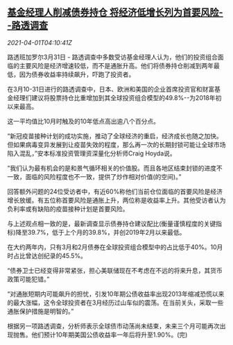 <!--1617251463000-->
[基金经理人削减债券持仓 将经济低增长列为首要风险--路透调查](https://cn.reuters.com/article/fund-managers-bonds-poll-0331-wedn-idCNKBS2BO45Y)
------

<div><i>2021-04-01T04:10:41Z</i></div><p>路透班加罗尔3月31日 - 路透调查中多数受访基金经理人认为，他们的投资组合面临的主要风险是经济增速较低，而不是通胀升高。他们将债券持仓削减到两年最低，因为债券收益率持续飙升，吓跑了投资者。</p><p>在3月10-31日进行的路透调查中，日本、欧洲和美国的企业首席投资官和财富基金经理们建议将股票持仓比重增加到其全球投资组合模型的49.8%--为2018年初以来最高。</p><p>这一平均值比10月时触及的10年低点高出逾八个百分点。</p><p>“新冠疫苗接种计划的成功实施，推动了全球经济的重启，经济成长也随之加快。但如果病毒变异发展到让疫苗失效的程度，那么再一次的长期封锁可能让全球市场陷入混乱，”安本标准投资管理资深量化分析师Craig Hoyda说。</p><p>“我们认为最有机会的是和景气循环相关的价值股。而且各地区结束封锁的进度不一致，面临的风险程度也不一致，提供了炒作相对价值(的空间)。”</p><p>回答额外问题的24位受访者中，有近60%称他们当前仓位面临的首要风险是经济增长放缓。有五位称首要风险是通胀上升，两位称是收益率上升。其他受访者认为负利率或有缺陷的疫苗接种计划是首要风险。</p><p>与上述观点相一致的是，最新调查显示债券持仓建议配比(衡量谨慎程度的关键指标)降至39.7%，低于上个月的39.8%，并创2019年2月以来最低。</p><p>在大约两年内，只有3月和2月债券在全球投资组合模型中的占比低于40%。10月时占比曾达创纪录的45.5%。</p><p>“债券卫士已经变得非常紧张，担心美联储现在不考虑在不远的将来升息，其货币政策可能犯错。”</p><p>“对通胀短期内可能飙升的担忧，引发10年期公债收益率出现2013年缩减恐慌以来的最大涨幅，这令全球投资者在3月经历过山车似的震荡。在当前关头，采取一些通胀保护措施是明智的。”</p><p>根据另一项路透调查，分析师表示全球债市动荡尚未结束，未来三个月可能再次出现抛售。他们预计10年期美国公债收益率一年后将升至1.90%。(完)</p>
